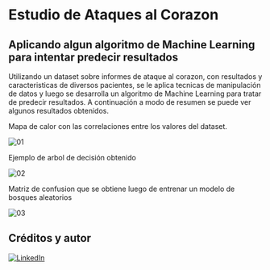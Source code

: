 # Estudio de Ataques al Corazon
## Aplicando algun algoritmo de Machine Learning para intentar predecir resultados

Utilizando un dataset sobre informes de ataque al corazon, con resultados y caracteristicas de diversos pacientes, se le aplica tecnicas de manipulación de datos y luego se desarrolla un algoritmo de Machine Learning para tratar de predecir resultados. A continuación a modo de resumen se puede ver algunos resultados obtenidos.

Mapa de calor con las correlaciones entre los valores del dataset.

![01](https://github.com/NestorDiazDataSC/Informe-Estudio-de-Ataques-al-Corazon/assets/94582879/06b9d4db-6b34-4e21-bf28-c5a54e99a90e)

Ejemplo de arbol de decisión obtenido

![02](https://github.com/NestorDiazDataSC/Informe-Estudio-de-Ataques-al-Corazon/assets/94582879/25e7a78f-94b4-4adc-a8d7-f82b9c40cd8a)

Matriz de confusion que se obtiene luego de entrenar un modelo de bosques aleatorios

![03](https://github.com/NestorDiazDataSC/Informe-Estudio-de-Ataques-al-Corazon/assets/94582879/49e2efca-fb28-403d-88fe-2e6a3f645cca)


## Créditos y autor
[![LinkedIn](https://img.shields.io/badge/LinkedIn-Nestor_Diaz-0077B5?style=for-the-badge&logo=linkedin&logoColor=white&labelColor=101010)](https://www.linkedin.com/in/contadornestordiaz/)

